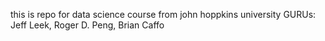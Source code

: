 this is repo for data science course from john hoppkins university
GURUs: Jeff Leek, Roger D. Peng, Brian Caffo
